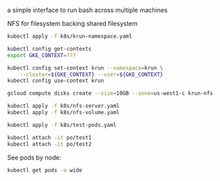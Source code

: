 a simple interface to run bash across multiple machines

NFS for filesystem backing
shared filesystem



```bash
kubectl apply -f k8s/krun-namespace.yaml
```

```bash
kubectl config get-contexts
export GKE_CONTEXT=???
```

```bash
kubectl config set-context krun --namespace=krun \
    --cluster=${GKE_CONTEXT} --user=${GKE_CONTEXT}
kubectl config use-context krun
```

```bash
gcloud compute disks create --size=10GB --zone=us-west1-c krun-nfs
```

```bash
kubectl apply -f k8s/nfs-server.yaml
kubectl apply -f k8s/nfs-volume.yaml
```

```bash
kubectl apply -f k8s/test-pods.yaml
```
```bash
kubectl attach -it po/test1
kubectl attach -it po/test2
```

See pods by node:

```bash
kubectl get pods -o wide
```